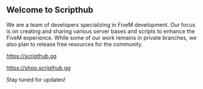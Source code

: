 ## Welcome to Scripthub

We are a team of developers specializing in FiveM development. 
Our focus is on creating and sharing various server bases and scripts to enhance the FiveM experience. 
While some of our work remains in private branches, we also plan to release free resources for the community.

https://scripthub.gg

https://shop.scripthub.gg

Stay tuned for updates!
